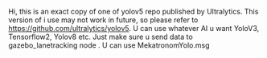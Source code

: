 Hi, this is an exact copy of one of yolov5 repo published by Ultralytics. This version of i use may not work in future, so please refer to
https://github.com/ultralytics/yolov5. U can use whatever AI u want YoloV3, Tensorflow2, Yolov8 etc. Just make sure u send data to gazebo_lanetracking node
. U can use MekatronomYolo.msg

